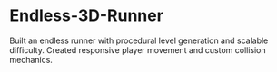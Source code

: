 # Endless-3D-Runner
Built an endless runner with procedural level generation and scalable difficulty.  Created responsive player movement and custom collision mechanics. 
